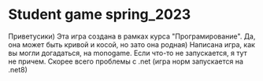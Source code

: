 # Student game spring_2023
Приветусики)
Эта игра создана в рамках курса "Програмирование".
Да, она может быть кривой и косой, но зато она родная)
Написана игра, как вы могли догадаться, на monogame.
Если что-то не запускается, я тут не причем. Скорее всего проблемы с .net (игра норм запускается на .net8)